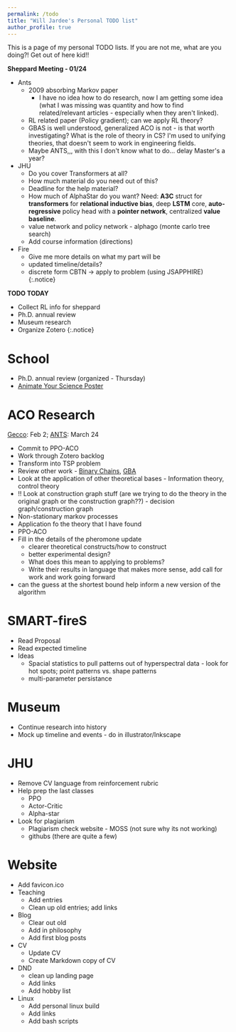 ```yaml
---
permalink: /todo
title: "Will Jardee's Personal TODO list"
author_profile: true
---
```


This is a page of my personal TODO lists. If you are not me, what are you doing?! Get out of here kid!!

**Sheppard Meeting - 01/24**
- Ants
  - 2009 absorbing Markov paper
    - I have no idea how to do research, now I am getting some idea (what I was missing was quantity and how to find related/relevant articles - especially when they aren't linked).
  - RL related paper (Policy gradient); can we apply RL theory?
  - GBAS is well understood, generalized ACO is not - is that worth investigating? What is the role of theory in CS? I'm used to unifying theories, that doesn't seem to work in engineering fields.
  - Maybe ANTS,,, with this I don't know what to do... delay Master's a year?
- JHU
  - Do you cover Transformers at all?
  - How much material do you need out of this?
  - Deadline for the help material?
  - How much of AlphaStar do you want? Need: __A3C__ struct for __transformers__ for __relational inductive bias__, deep __LSTM__ core, __auto-regressive__ policy head with a __pointer network__, centralized __value baseline__.
  - value network and policy network - alphago (monte carlo tree search)
  - Add course information (directions)
- Fire
  - Give me more details on what my part will be
  - updated timeline/details?
  - discrete form CBTN -> apply to problem (using JSAPPHIRE)
{:.notice}


**TODO TODAY**
- Collect RL info for sheppard
- Ph.D. annual review
- Museum research
- Organize Zotero
{:.notice}

# School
- Ph.D. annual review (organized - Thursday)
- [Animate Your Science Poster](https://www.animateyour.science/scientific-poster-design-course)

# ACO Research
[Gecco](https://gecco-2024.sigevo.org/Important-Dates): Feb 2; [ANTS](https://www.uni-konstanz.de/ants-2024/#conference): March 24
- Commit to PPO-ACO
- Work through Zotero backlog
- Transform into TSP problem
- Review other work - [Binary Chains](https://link.springer.com/article/10.1007/s11721-012-0074-3), [GBA](https://www.sciencedirect.com/science/article/abs/pii/S0167739X00000443)
- Look at the application of other theoretical bases - Information theory, control theory
- !! Look at construction graph stuff (are we trying to do the theory in the original graph or the construction graph??) - decision graph/construction graph 
- Non-stationary markov processes 
- Application fo the theory that I have found
- PPO-ACO
- Fill in the details of the pheromone update 
  - clearer theoretical constructs/how to construct
  - better experimental design?
  - What does this mean to applying to problems? 
  - Write their results in language that makes more sense, add call for work and work going forward
- can the guess at the shortest bound help inform a new version of the algorithm

# SMART-fireS
-  Read Proposal
-  Read expected timeline
-  Ideas
   -  Spacial statistics to pull patterns out of hyperspectral data - look for hot spots; point patterns vs. shape patterns
   -  multi-parameter persistance

# Museum
- Continue research into history
- Mock up timeline and events - do in illustrator/Inkscape

# JHU
- Remove CV language from reinforcement rubric
- Help prep the last classes
  - PPO
  - Actor-Critic
  - Alpha-star
- Look for plagiarism
  - Plagiarism check website - MOSS (not sure why its not working)
  - githubs (there are quite a few)

# Website
- Add favicon.ico
- Teaching 
  - Add entries
  - Clean up old entries; add links
- Blog
  - Clear out old
  - Add in philosophy
  - Add first blog posts
- CV
  - Update CV
  - Create Markdown copy of CV
- DND
  - clean up landing page
  - Add links
  - Add hobby list
- Linux
  - Add personal linux build
  - Add links
  - Add bash scripts
